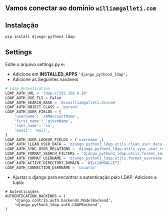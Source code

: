 ## Vamos conectar ao dominio `williamgalleti.com`

## Instalação

```python
pip install django-python3-ldap
```

## Settings

Edite o arquivo settings.py e:
* Adicione em **INSTALLED_APPS** `'django_python3_ldap',`
* Adicione as Seguintes variáveis
```python
# Ldap Autentication
LDAP_AUTH_URL = 'ldap://192.168.0.10'
LDAP_AUTH_USE_TLS = False
LDAP_AUTH_SEARCH_BASE = 'dc=williamgalleti,dc=com'
LDAP_AUTH_OBJECT_CLASS = 'person'
LDAP_AUTH_USER_FIELDS = {
    'username': 'sAMAccountName',
    'first_name': 'givenName',
    'last_name': 'sn',
    'email': 'mail',
}
LDAP_AUTH_USER_LOOKUP_FIELDS = ('username',)
LDAP_AUTH_CLEAN_USER_DATA = 'django_python3_ldap.utils.clean_user_data'
LDAP_AUTH_SYNC_USER_RELATIONS = 'django_python3_ldap.utils.sync_user_relations'
LDAP_AUTH_FORMAT_SEARCH_FILTERS = 'django_python3_ldap.utils.format_search_filters'
LDAP_AUTH_FORMAT_USERNAME = 'django_python3_ldap.utils.format_username_active_directory'
LDAP_AUTH_ACTIVE_DIRECTORY_DOMAIN = 'WILLIAMGALLETI'
LDAP_AUTH_CONNECTION_USERNAME = 'usuario'
```
* Ajustar o django para encontrar a autenticação pelo LDAP. Adicione a tupla:
```
# Autenticações
AUTHENTICATION_BACKENDS = (
    'django.contrib.auth.backends.ModelBackend',
    'django_python3_ldap.auth.LDAPBackend',
)
```
